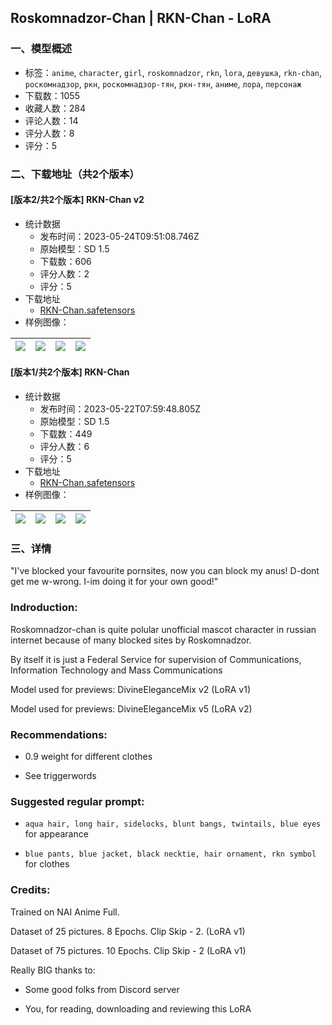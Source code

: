 ## Roskomnadzor-Chan | RKN-Chan - LoRA
### 一、模型概述

- 标签：`anime`, `character`, `girl`, `roskomnadzor`, `rkn`, `lora`, `девушка`, `rkn-chan`, `роскомнадзор`, `ркн`, `роскомнадзор-тян`, `ркн-тян`, `аниме`, `лора`, `персонаж`
- 下载数：1055
- 收藏人数：284
- 评论人数：14
- 评分人数：8
- 评分：5

### 二、下载地址（共2个版本）

#### [版本2/共2个版本] RKN-Chan v2

- 统计数据
  - 发布时间：2023-05-24T09:51:08.746Z
  - 原始模型：SD 1.5
  - 下载数：606
  - 评分人数：2
  - 评分：5
- 下载地址
  - [RKN-Chan.safetensors](https://civitai.com/api/download/models/77666)
- 样例图像：

| <img src="https://image.civitai.com/xG1nkqKTMzGDvpLrqFT7WA/680dad75-7613-4ed8-9bd1-3fe0f2d83e15/width=450/870955.jpeg" /> | <img src="https://image.civitai.com/xG1nkqKTMzGDvpLrqFT7WA/711f7c27-68fe-4e77-87ff-f8b3dff8ecad/width=450/870620.jpeg" /> | <img src="https://image.civitai.com/xG1nkqKTMzGDvpLrqFT7WA/8c5bf2c3-617b-4670-b72a-0df23cbb6330/width=450/870493.jpeg" /> | <img src="https://image.civitai.com/xG1nkqKTMzGDvpLrqFT7WA/7a8b01cd-0503-4d07-8446-7707781a926a/width=450/870494.jpeg" /> |
| ---- | ---- | ---- | ---- |

#### [版本1/共2个版本] RKN-Chan

- 统计数据
  - 发布时间：2023-05-22T07:59:48.805Z
  - 原始模型：SD 1.5
  - 下载数：449
  - 评分人数：6
  - 评分：5
- 下载地址
  - [RKN-Chan.safetensors](https://civitai.com/api/download/models/14732)
- 样例图像：

| <img src="https://image.civitai.com/xG1nkqKTMzGDvpLrqFT7WA/e9269618-f82e-470b-d866-f7b7347f1a00/width=450/144058.jpeg" /> | <img src="https://image.civitai.com/xG1nkqKTMzGDvpLrqFT7WA/4406b09a-67cd-49fd-ac0f-045988f91800/width=450/144062.jpeg" /> | <img src="https://image.civitai.com/xG1nkqKTMzGDvpLrqFT7WA/35bf4889-fb52-4662-fd51-be72e85d3a00/width=450/144061.jpeg" /> | <img src="https://image.civitai.com/xG1nkqKTMzGDvpLrqFT7WA/e66b4934-b4f4-42d8-c128-374bc979d600/width=450/144060.jpeg" /> |
| ---- | ---- | ---- | ---- |


### 三、详情
<p>"I've blocked your favourite pornsites, now you can block my anus! D-dont get me w-wrong. I-im doing it for your own good!"</p><p></p><h3>Indroduction:</h3><p>Roskomnadzor-chan is quite polular unofficial mascot character in russian internet because of many blocked sites by Roskomnadzor.</p><p>By itself it is just a Federal Service for supervision of Communications, Information Technology and Mass Communications</p><p>Model used for previews: DivineEleganceMix v2 (LoRA v1)</p><p>Model used for previews: DivineEleganceMix v5 (LoRA v2)</p><p></p><h3>Recommendations:</h3><ul><li><p>0.9 weight for different clothes</p></li></ul><ul><li><p>See triggerwords</p></li></ul><p></p><h3>Suggested regular prompt:</h3><ul><li><p><code>aqua hair, long hair, sidelocks, blunt bangs, twintails, blue eyes</code> for appearance</p></li><li><p><code>blue pants, blue jacket, black necktie, hair ornament, rkn symbol</code> for clothes</p></li></ul><p></p><h3>Credits:</h3><p></p><p>Trained on NAI Anime Full.</p><p></p><p>Dataset of 25 pictures. 8 Epochs. Clip Skip - 2. (LoRA v1)</p><p>Dataset of 75 pictures. 10 Epochs. Clip Skip - 2 (LoRA v1)</p><p></p><p>Really BIG thanks to:</p><ul><li><p>Some good folks from Discord server</p></li><li><p>You, for reading, downloading and reviewing this LoRA</p></li></ul>